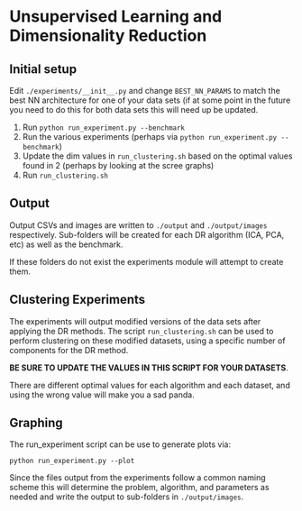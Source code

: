 # Unsupervised Learning and Dimensionality Reduction

## Initial setup
Edit `./experiments/__init__.py` and change `BEST_NN_PARAMS` to match the best NN architecture for one of your data sets (if at some point in the future you need to do this for both data sets this will need up be updated.

1. Run `python run_experiment.py --benchmark`
2. Run the various experiments (perhaps via `python run_experiment.py --benchmark`)
3. Update the dim values in `run_clustering.sh` based on the optimal values found in 2 (perhaps by looking at the scree graphs)
4. Run `run_clustering.sh`


## Output
Output CSVs and images are written to `./output` and `./output/images` respectively. Sub-folders will be created for each DR algorithm (ICA, PCA, etc) as well as the benchmark.

If these folders do not exist the experiments module will attempt to create them.

## Clustering Experiments

The experiments will output modified versions of the data sets after applying the DR methods. The script `run_clustering.sh` can be used to perform clustering on these modified datasets, using a specific number of components for the DR method.

**BE SURE TO UPDATE THE VALUES IN THIS SCRIPT FOR YOUR DATASETS**. 

There are different optimal values for each algorithm and each dataset, and using the wrong value will make you a sad panda.


## Graphing

The run_experiment script can be use to generate plots via:

```
python run_experiment.py --plot
```

Since the files output from the experiments follow a common naming scheme this will determine the problem, algorithm,
and parameters as needed and write the output to sub-folders in `./output/images`.

